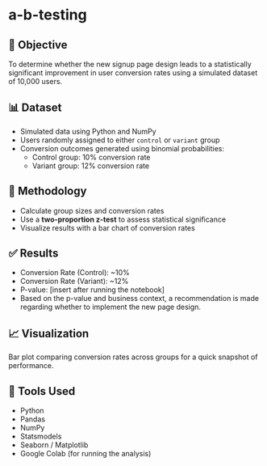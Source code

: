 # a-b-testing

## 🎯 Objective
To determine whether the new signup page design leads to a statistically significant improvement in user conversion rates using a simulated dataset of 10,000 users.

## 📊 Dataset
- Simulated data using Python and NumPy
- Users randomly assigned to either `control` or `variant` group
- Conversion outcomes generated using binomial probabilities:
  - Control group: 10% conversion rate
  - Variant group: 12% conversion rate

## 🧠 Methodology
- Calculate group sizes and conversion rates
- Use a **two-proportion z-test** to assess statistical significance
- Visualize results with a bar chart of conversion rates

## ✅ Results
- Conversion Rate (Control): ~10%
- Conversion Rate (Variant): ~12%
- P-value: [insert after running the notebook]  
- Based on the p-value and business context, a recommendation is made regarding whether to implement the new page design.

## 📈 Visualization
Bar plot comparing conversion rates across groups for a quick snapshot of performance.

## 🧰 Tools Used
- Python
- Pandas
- NumPy
- Statsmodels
- Seaborn / Matplotlib
- Google Colab (for running the analysis)
